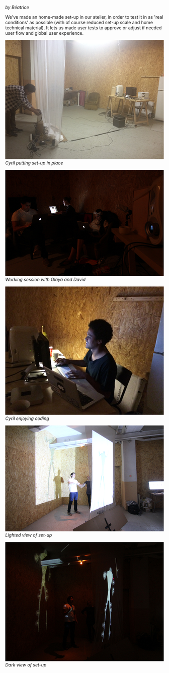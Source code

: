 _by Béatrice_

We've made an home-made set-up in our atelier, in order to test it in as 'real conditions' as possible (with of course reduced set-up scale and home technical material). It lets us made user tests to approve or adjust if needed user flow and global user experience.

![image](../project_images/20140603-set-up-tests/01.png)
_Cyril putting set-up in place_

![image](../project_images/20140603-set-up-tests/02.png)
_Working session with Olaya and David_

![image](../project_images/20140603-set-up-tests/03.png)
_Cyril enjoying coding_

![image](../project_images/20140603-set-up-tests/04.png)
_Lighted view of set-up_

![image](../project_images/20140603-set-up-tests/05.png)
_Dark view of set-up_



